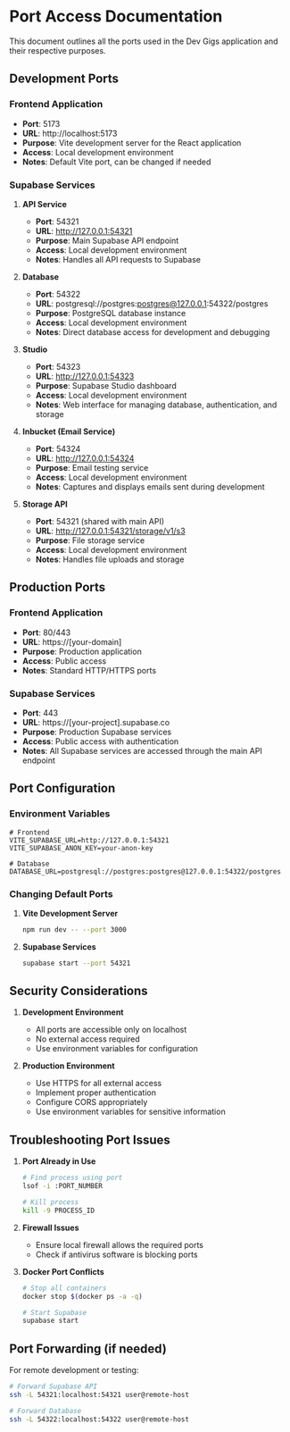 # Port Access Documentation

This document outlines all the ports used in the Dev Gigs application and their respective purposes.

## Development Ports

### Frontend Application
- **Port**: 5173
- **URL**: http://localhost:5173
- **Purpose**: Vite development server for the React application
- **Access**: Local development environment
- **Notes**: Default Vite port, can be changed if needed

### Supabase Services

1. **API Service**
   - **Port**: 54321
   - **URL**: http://127.0.0.1:54321
   - **Purpose**: Main Supabase API endpoint
   - **Access**: Local development environment
   - **Notes**: Handles all API requests to Supabase

2. **Database**
   - **Port**: 54322
   - **URL**: postgresql://postgres:postgres@127.0.0.1:54322/postgres
   - **Purpose**: PostgreSQL database instance
   - **Access**: Local development environment
   - **Notes**: Direct database access for development and debugging

3. **Studio**
   - **Port**: 54323
   - **URL**: http://127.0.0.1:54323
   - **Purpose**: Supabase Studio dashboard
   - **Access**: Local development environment
   - **Notes**: Web interface for managing database, authentication, and storage

4. **Inbucket (Email Service)**
   - **Port**: 54324
   - **URL**: http://127.0.0.1:54324
   - **Purpose**: Email testing service
   - **Access**: Local development environment
   - **Notes**: Captures and displays emails sent during development

5. **Storage API**
   - **Port**: 54321 (shared with main API)
   - **URL**: http://127.0.0.1:54321/storage/v1/s3
   - **Purpose**: File storage service
   - **Access**: Local development environment
   - **Notes**: Handles file uploads and storage

## Production Ports

### Frontend Application
- **Port**: 80/443
- **URL**: https://[your-domain]
- **Purpose**: Production application
- **Access**: Public access
- **Notes**: Standard HTTP/HTTPS ports

### Supabase Services
- **Port**: 443
- **URL**: https://[your-project].supabase.co
- **Purpose**: Production Supabase services
- **Access**: Public access with authentication
- **Notes**: All Supabase services are accessed through the main API endpoint

## Port Configuration

### Environment Variables
```env
# Frontend
VITE_SUPABASE_URL=http://127.0.0.1:54321
VITE_SUPABASE_ANON_KEY=your-anon-key

# Database
DATABASE_URL=postgresql://postgres:postgres@127.0.0.1:54322/postgres
```

### Changing Default Ports

1. **Vite Development Server**
   ```bash
   npm run dev -- --port 3000
   ```

2. **Supabase Services**
   ```bash
   supabase start --port 54321
   ```

## Security Considerations

1. **Development Environment**
   - All ports are accessible only on localhost
   - No external access required
   - Use environment variables for configuration

2. **Production Environment**
   - Use HTTPS for all external access
   - Implement proper authentication
   - Configure CORS appropriately
   - Use environment variables for sensitive information

## Troubleshooting Port Issues

1. **Port Already in Use**
   ```bash
   # Find process using port
   lsof -i :PORT_NUMBER
   
   # Kill process
   kill -9 PROCESS_ID
   ```

2. **Firewall Issues**
   - Ensure local firewall allows the required ports
   - Check if antivirus software is blocking ports

3. **Docker Port Conflicts**
   ```bash
   # Stop all containers
   docker stop $(docker ps -a -q)
   
   # Start Supabase
   supabase start
   ```

## Port Forwarding (if needed)

For remote development or testing:
```bash
# Forward Supabase API
ssh -L 54321:localhost:54321 user@remote-host

# Forward Database
ssh -L 54322:localhost:54322 user@remote-host
``` 